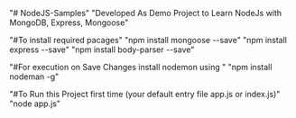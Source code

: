 "# NodeJS-Samples" 
"Developed As Demo Project to Learn NodeJs with MongoDB, Express, Mongoose"


"#To install required pacages"
"npm install mongoose --save"
"npm install express --save"
"npm install body-parser --save"

"#For execution on Save Changes install nodemon using "
"npm install nodeman -g"

"#To Run this Project first time (your default entry file app.js or index.js)"
"node app.js"

